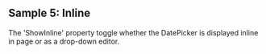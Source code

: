 ## Sample 5: Inline

The 'ShowInline' property toggle whether the DatePicker is displayed inline in page or as a drop-down editor.